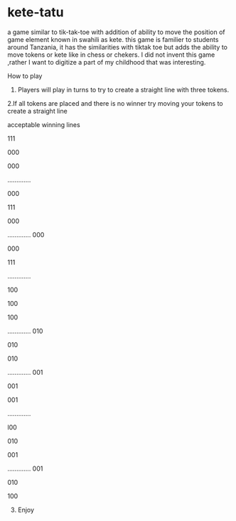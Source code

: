 # kete-tatu
a  game similar to tik-tak-toe with addition of ability to move the position of game element 
known in swahili as kete.
this game is familier to students around Tanzania, it has the similarities with tiktak toe but adds the ability to move tokens or kete like in chess or chekers.
I did not invent this game ,rather I want to digitize a part of my childhood that was interesting.

How to play

1. Players will play in turns to try to create a straight line with three tokens.

2.If all tokens are placed and there is no winner try moving your tokens to create a straight line

acceptable winning lines

111

000

000


.............

000

111

000


.............
000

000

111

.............

100

100

100


.............
010

010

010


.............
001

001

001

.............

l00

010

001 


.............
001

010

100


3. Enjoy